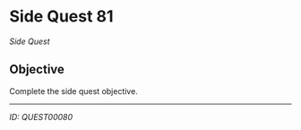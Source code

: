 # Side Quest 81

*Side Quest*

## Objective
Complete the side quest objective.

---
*ID: QUEST00080*